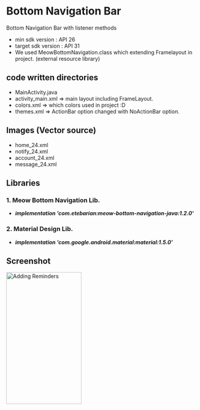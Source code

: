 # Bottom Navigation Bar
Bottom Navigation Bar with listener methods

* min sdk version : API 26
* target sdk version : API 31
* We used MeowBottomNavigation.class which extending Framelayout in project. (external resource library)

## code written directories 
* MainActivity.java
* activity_main.xml => main layout including FrameLayout.
* colors.xml => which colors used in project :D
* themes.xml => ActionBar option changed with NoActionBar option.

## Images (Vector source)
* home_24.xml
* notify_24.xml
* account_24.xml
* message_24.xml

## Libraries
 ### 1. Meow Bottom Navigation Lib.
* ***implementation 'com.etebarian:meow-bottom-navigation-java:1.2.0'***

 ### 2. Material Design Lib.
* ***implementation 'com.google.android.material:material:1.5.0'***

## Screenshot
<img src="https://upload.wikimedia.org/wikipedia/commons/4/48/Markdown-mark.svg" alt = "Adding Reminders" width=200 height=350>



